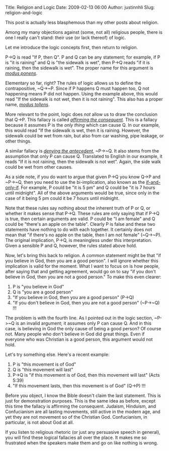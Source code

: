 Title: Religion and Logic
Date: 2009-02-13 06:00
Author: justinnhli
Slug: religion-and-logic

This post is actually less blasphemous than my other posts about
religion.

Among my many objections against (some, not all) religious people, there
is one I really can't stand: their use (or lack thereof) of logic.

Let me introduce the logic concepts first, then return to religion.

P-\>Q is read "If P, then Q". P and Q can be any statement; for example,
if P is "it is raining" and Q is "the sidewalk is wet", then P-\>Q reads
"if it is raining, then the sidewalk is wet". The proper name for this
argument is [*modus ponens*](http://en.wikipedia.org/wiki/Modus_ponens).

Elementary so far, right? The rules of logic allows us to define the
contrapositive, \~Q-\>\~P. Since if P happens Q must happen too, Q not
happening means P did not happen. Using the example above, this would
read "If the sidewalk is not wet, then it is not raining". This also has
a proper name, [*modus
tollens*](http://en.wikipedia.org/wiki/Modus_tollens).

More relevant to the point, logic does *not* allow us to draw the
conclusion that Q-\>P. This fallacy is called *[affirming the
consequent](http://en.wikipedia.org/wiki/Affirming_the_consequent).*
This is a fallacy because it assumes P is the *only thing* which can
cause Q. In our example, this would read "If the sidewalk is wet, then
it is raining. However, the sidewalk could be wet from rain, but also
from car washing, pipe leakage, or other things.

A similar fallacy is [*denying the
antecedent*](http://en.wikipedia.org/wiki/Denying_the_antecedent),
\~P-\>\~Q. It also stems from the assumption that only P can cause Q.
Translated to English in our example, it reads "If it is not raining,
then the sidewalk is not wet". Again, the side walk could be wet from
other causes.

As a side note, if you do want to argue that given P-\>Q you know Q-\>P
and \~P-\>\~Q, then you need to use the bi-implication, also known as
the [if-and-only-if](http://en.wikipedia.org/wiki/If_and_only_if). For
example, P could be "it is 5 pm" and Q could be "it is 7 hours until
midnight". All of the above arguments would be true, since only in the
case of it being 5 pm could it be 7 hours until midnight.

Note that these rules say nothing about the inherent truth of P or Q, or
whether it makes sense that P-\>Q. These rules are only saying that if
P-\>Q is true, then certain arguments are valid. P could be "I am
female" and Q could be "there's an apple on the table". Clearly P is
false and these two statements have nothing to do with each together. It
certainly does not mean that "if there's no apple on the table, then I
am not female" (\~Q-\>\~P). The original implication, P-\>Q, is
meaningless under this interpretation. Given a sensible P and Q,
however, the rules stated above hold.

Now, let's bring this back to religion. A common statement might be that
"if you believe in God, then you are a good person". I will ignore
whether this implication is valid for the moment. What I want to focus
on is how people, after saying that and getting agreement, would go on
to say "if you don't believe in God, then you are not a good person." To
make this even clearer:

1.  P is "you believe in God"
2.  Q is "you are a good person"
3.  "If you believe in God, then you are a good person" (P-\>Q)
4.  "If you don't believe in God, then you are not a good person"
    (\~P-\>\~Q) !!!

The problem is with the fourth line. As I pointed out in the logic
section, \~P-\>\~Q is an invalid argument; it assumes only P can cause
Q. And in this case, is believing in God the only cause of being a good
person? Of course not. Many people who don't believe in God did great
things. Even if everyone who was Christian is a good person, this
argument would not hold.

Let's try something else. Here's a recent example:

1.  P is "this movement is of God"
2.  Q is "this movement will last"
3.  P-\>Q is "if this movement is of God, then this movement will last"
    (Acts 5:39)
4.  "If this movement lasts, then this movement is of God" (Q-\>P) !!!

Before you object, I know the Bible doesn't claim the last statement.
This is just for demonstration purposes. This is the same idea as
before, except this time the fallacy is affirming the consequent.
Judaism, Hinduism, and Confucianism are all lasting movements, still
active in the modern age, and yet they are not movement so of the
Christian God. Confucianism, in particular, is not about God at all.

If you listen to religious rhetoric (or just any persuasive speech in
general), you will find these logical fallacies all over the place. It
makes me so frustrated when the speakers make them and go on like
nothing is wrong.

